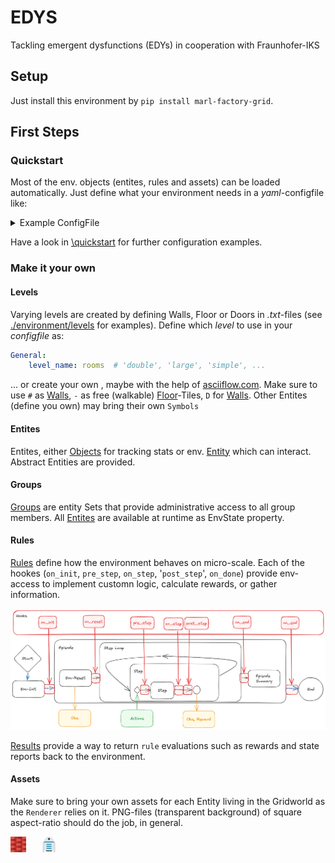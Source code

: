 # EDYS

Tackling emergent dysfunctions (EDYs) in cooperation with Fraunhofer-IKS

## Setup
Just install this environment by `pip install marl-factory-grid`.

## First Steps


### Quickstart
Most of the env. objects (entites, rules and assets) can be loaded automatically. 
Just define what your environment needs in a *yaml*-configfile like:

<details><summary>Example ConfigFile</summary>    
    General:
    level_name: rooms
    env_seed: 69
    verbose: !!bool False
    pomdp_r: 5
    individual_rewards: !!bool True

    Entities:
        Defaults: {}
        Doors:
            closed_on_init: True
            auto_close_interval: 10
            indicate_area: False
        Destinations: {}

    Agents:
        Wolfgang:
            Actions:
                - Move8
                - Noop
                - DoorUse
                - ItemAction
            Observations:
                - All
                - Placeholder
                - Walls
                - Items
                - Placeholder
                - Doors
                - Doors
        Armin:
            Actions:
                - Move4
                - ItemAction
                - DoorUse
            Observations:
                - Combined:
                    - Agent['Wolfgang']
                    - Walls
                    - Doors
                    - Items
    Rules:
        Defaults: {}
        Collision:
            done_at_collisions: !!bool True
        ItemRespawn:
            spawn_freq: 5
        DoorAutoClose: {}

    Assets:
    - Defaults
    - Items
    - Doors
   </details>

Have a look in [\quickstart](./quickstart) for further configuration examples.

### Make it your own

#### Levels
Varying levels are created by defining Walls, Floor or Doors in *.txt*-files (see [./environment/levels](./environment/levels) for examples).
Define which *level* to use in your *configfile* as: 
```yaml
General:
    level_name: rooms  # 'double', 'large', 'simple', ...
```
... or create your own , maybe with the help of [asciiflow.com](https://asciiflow.com/#/).
Make sure to use `#` as [Walls](marl_factory_grid/environment/entity/wall_floor.py), `-` as free (walkable) [Floor](marl_factory_grid/environment/entity/wall_floor.py)-Tiles, `D` for [Walls](./modules/doors/entities.py).
Other Entites (define you own) may bring their own `Symbols`

#### Entites
Entites, either [Objects](marl_factory_grid/environment/entity/object.py) for tracking stats 
or env. [Entity](marl_factory_grid/environment/entity/entity.py) which can interact.
Abstract Entities are provided.

#### Groups
[Groups](marl_factory_grid/environment/groups/objects.py) are entity Sets that provide administrative access to all group members. 
All [Entites](marl_factory_grid/environment/entity/global_entities.py) are available at runtime as EnvState property.


#### Rules
[Rules](marl_factory_grid/environment/entity/object.py) define how the environment behaves on micro-scale.
Each of the hookes (`on_init`, `pre_step`, `on_step`, '`post_step`', `on_done`) 
provide env-access to implement customn logic, calculate rewards, or gather information.

![Hooks](./images/Hooks_FIKS.png)

[Results](marl_factory_grid/environment/entity/object.py) provide a way to return `rule` evaluations such as rewards and state reports 
back to the environment.
#### Assets
Make sure to bring your own assets for each Entity living in the Gridworld as the `Renderer` relies on it.
PNG-files (transparent background) of square aspect-ratio should do the job, in general.

<img src=".\marl_factory_grid\environment\assets\wall.png"  width="5%"> 
&nbsp&nbsp&nbsp&nbsp 
<img src=".\marl_factory_grid\environment\assets\agent\agent.png"  width="5%">



